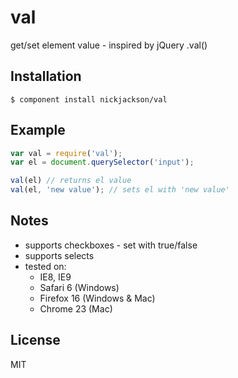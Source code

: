 
# val

  get/set element value - inspired by jQuery .val()

## Installation

    $ component install nickjackson/val

## Example
```js
var val = require('val');
var el = document.querySelector('input');

val(el) // returns el value
val(el, 'new value'); // sets el with 'new value'
```

## Notes
* supports checkboxes - set with true/false
* supports selects
* tested on:
  * IE8, IE9
  * Safari 6 (Windows)
  * Firefox 16 (Windows & Mac) 
  * Chrome 23 (Mac)


## License

  MIT
